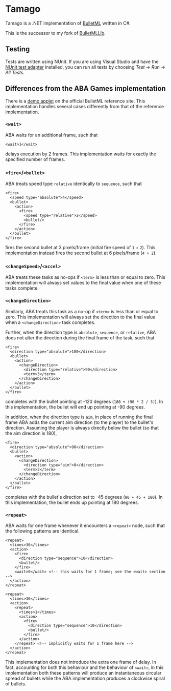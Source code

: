 # Tamago

Tamago is a .NET implementation of
[BulletML](http://www.asahi-net.or.jp/~cs8k-cyu/bulletml/index_e.html) written
in C#.

This is the successor to my fork of
[BulletMLLib](https://github.com/echojc/BulletMLLib).

## Testing

Tests are written using NUnit. If you are using Visual Studio and have the
[NUnit test adapter](https://www.nuget.org/packages/NUnitTestAdapter/)
installed, you can run all tests by choosing *Test -> Run -> All Tests*.

## Differences from the ABA Games implementation

There is a
[demo applet](http://www.asahi-net.or.jp/~cs8k-cyu/bulletml/bulletml_applet_e.html)
on the official BulletML reference site. This implementation handles several
cases differently from that of the reference implementation.

### `<wait>`

ABA waits for an additional frame, such that

```
<wait>1</wait>
```

delays execution by 2 frames. This implementation waits for exactly the
specified number of frames.

### `<fire>`/`<bullet>`

ABA treats speed type `relative` identically to `sequence`, such that

```
<fire>
  <speed type="absolute">4</speed>
  <bullet>
    <action>
      <fire>
        <speed type="relative">2</speed>
        <bullet/>
      </fire>
    </action>
  </bullet>
</fire>
```

fires the second bullet at 3 pixels/frame (initial fire speed of `1` + `2`).
This implementation instead fires the second bullet at 6 pixels/frame (`4 + 2`).

### `<changeSpeed>`/`<accel>`

ABA treats these tasks as no-ops if `<term>` is less than or equal to zero. This
implementation will always set values to the final value when one of these tasks
complete.

### `<changeDirection>`

Similarly, ABA treats this task as a no-op if `<term>` is less than or equal to
zero. This implementation will always set the direction to the final value when
a `<changeDirection>` task completes.

Further, when the direction type is `absolute`, `sequence`, or `relative`, ABA
does not alter the direction during the final frame of the task, such that

```
<fire>
  <direction type="absolute">180</direction>
  <bullet>
    <action>
      <changeDirection>
        <direction type="relative">90</direction>
        <term>3</term>
      </changeDirection>
    </action>
  </bullet>
</fire>
```

completes with the bullet pointing at -120 degrees (`180 + (90 * 2 / 3)`). In
this implementation, the bullet will end up pointing at -90 degrees.

In addition, when the direction type is `aim`, in place of running the final
frame ABA adds the current aim direction (to the player) to the bullet's
direction. Assuming the player is always directly below the bullet (so that the
aim direction is 180),

```
<fire>
  <direction type="absolute">90</direction>
  <bullet>
    <action>
      <changeDirection>
        <direction type="aim">0</direction>
        <term>2</term>
      </changeDirection>
    </action>
  </bullet>
</fire>
```

completes with the bullet's direction set to -45 degrees (`90 + 45 + 180`). In
this implementation, the bullet ends up pointing at 180 degrees.

### `<repeat>`

ABA waits for one frame whenever it encounters a `<repeat>` node, such that the
following patterns are identical.

```
<repeat>
  <times>36</times>
  <action>
    <fire>
      <direction type="sequence">10</direction>
      <bullet/>
    </fire>
    <wait>0</wait> <!-- this waits for 1 frame; see the <wait> section -->
  </action>
</repeat>

<repeat>
  <times>36</times>
  <action>
    <repeat>
      <times>1</times>
      <action>
        <fire>
          <direction type="sequence">10</direction>
          <bullet/>
        </fire>
      </action>
    </repeat> <!-- implicitly waits for 1 frame here -->
  </action>
</repeat>
```

This implementation does not introduce the extra one frame of delay. In fact,
accounting for both this behaviour and the behaviour of `<wait>`, in this 
implementation both these patterns will produce an instantaneous circular spread
of bullets while the ABA implementation produces a clockwise spiral of bullets.
